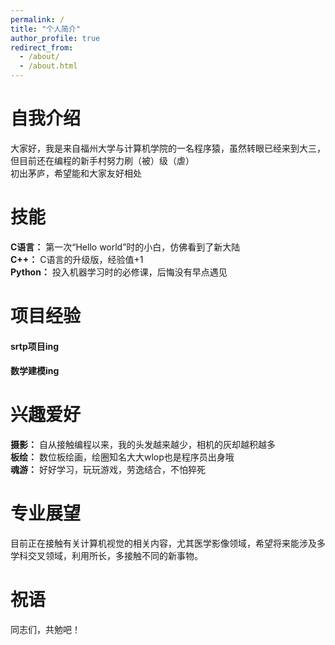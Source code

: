 ```yaml
---
permalink: /
title: "个人简介"
author_profile: true
redirect_from: 
  - /about/
  - /about.html
---
```

# 自我介绍
大家好，我是来自福州大学与计算机学院的一名程序猿，虽然转眼已经来到大三，但目前还在编程的新手村努力刷（被）级（虐）     
初出茅庐，希望能和大家友好相处    
# 技能
**C语言：** 第一次“Hello world”时的小白，仿佛看到了新大陆    
**C++：** C语言的升级版，经验值+1    
**Python：** 投入机器学习时的必修课，后悔没有早点遇见  
# 项目经验
#### srtp项目ing  
#### 数学建模ing
# 兴趣爱好
**摄影：** 自从接触编程以来，我的头发越来越少，相机的灰却越积越多    
**板绘：** 数位板绘画，绘圈知名大大wlop也是程序员出身哦    
**魂游：** 好好学习，玩玩游戏，劳逸结合，不怕猝死    
# 专业展望
目前正在接触有关计算机视觉的相关内容，尤其医学影像领域，希望将来能涉及多学科交叉领域，利用所长，多接触不同的新事物。
# 祝语
同志们，共勉吧！    
